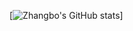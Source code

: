[![Zhangbo's GitHub stats](https://github-readme-stats.vercel.app/api?username=zhangbo9674&show_icons=true&theme=radical)]
